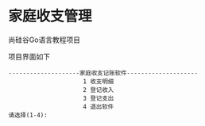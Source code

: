 # 家庭收支管理
尚硅谷Go语言教程项目

项目界面如下
```shell
--------------------家庭收支记账软件--------------------
                     1 收支明细
                     2 登记收入
                     3 登记支出
                     4 退出软件
请选择(1-4):
```